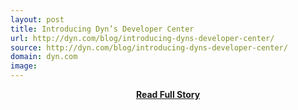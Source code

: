 ```yaml
---
layout: post
title: Introducing Dyn’s Developer Center
url: http://dyn.com/blog/introducing-dyns-developer-center/
source: http://dyn.com/blog/introducing-dyns-developer-center/
domain: dyn.com
image: 
---
```


<p></p>
<center><p><a href="http://dyn.com/blog/introducing-dyns-developer-center/" style='padding:25px; font-sze:18px; font-weight: bold;'>Read Full Story</a></p></center>
